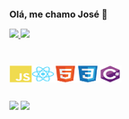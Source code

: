 ### Olá, me chamo José 👋





<div align="left">
  <a href="https://github.com/jose35info">
  <img height="180em" src="https://github-readme-stats.vercel.app/api?username=Jose&show_icons=true&theme=dracula&include_all_commits=true&count_private=true"/>
  <img height="180em" src="https://github-readme-stats.vercel.app/api/top-langs/?username=jose&layout=compact&langs_count=7&theme=dracula"/>
</div>
  
  ##

<div style="display: inline_block"><br>
  <img align="left" alt="jose-Js" height="30" width="40" src="https://raw.githubusercontent.com/devicons/devicon/master/icons/javascript/javascript-plain.svg">
   <img align="left" alt="jose-React" height="30" width="40" src="https://raw.githubusercontent.com/devicons/devicon/master/icons/react/react-original.svg">
  <img align="left" alt="jose-HTML" height="30" width="40" src="https://raw.githubusercontent.com/devicons/devicon/master/icons/html5/html5-original.svg">
  <img align="left" alt="jose-CSS" height="30" width="40" src="https://raw.githubusercontent.com/devicons/devicon/master/icons/css3/css3-original.svg">
    <img align="left" alt="jose-Csharp" height="30" width="40" src="https://raw.githubusercontent.com/devicons/devicon/master/icons/csharp/csharp-original.svg">
  </div><br><br>
  
  ##
  
  
  </a> 
  <a href = "mailto:tony.manutencao@gmail.com"><img src="https://img.shields.io/badge/-Gmail-%23333?style=for-the-badge&logo=gmail&logoColor=white" target="_blank"></a> 
  <a href="https://www.linkedin.com/in/joseantoniogomes1109/" target="_blank"><img src="https://img.shields.io/badge/-LinkedIn-%230077B5?style=for-the-badge&logo=linkedin&logoColor=white" target="_blank"></a> 


